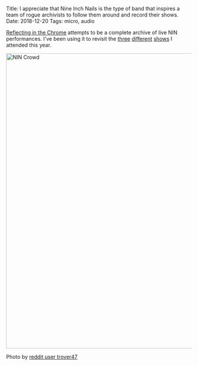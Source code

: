 Title: I appreciate that Nine Inch Nails is the type of band that inspires a team of rogue archivists to follow them around and record their shows.
Date: 2018-12-20
Tags: micro, audio

[Reflecting in the Chrome](http://ninlive.com/) attempts to be a complete archive of live NIN performances. I've been using it to revisit the [three](http://ninlive.com/shows/2018/20180613.html) [different](http://ninlive.com/shows/2018/20181203.html) [shows](http://ninlive.com/shows/2018/20181204.html) I attended this year.

<a href="/media/images/bill_graham-20181203.jpg"><img src="/media/images/bill_graham-20181203-thumb.jpg" width=800 alt="NIN Crowd"></a>

Photo by [reddit user trover47](https://www.reddit.com/r/nin/comments/a2xgrk/tonights_crowd_in_sf/)
